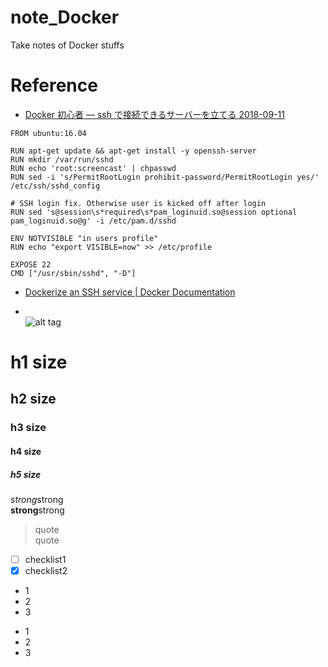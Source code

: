 # note_Docker
Take notes of Docker stuffs

# Reference
* [Docker 初心者 — ssh で接続できるサーバーを立てる 2018-09-11](https://qiita.com/YumaInaura/items/adb20c8083fce2da86e1)  
```
FROM ubuntu:16.04

RUN apt-get update && apt-get install -y openssh-server
RUN mkdir /var/run/sshd
RUN echo 'root:screencast' | chpasswd
RUN sed -i 's/PermitRootLogin prohibit-password/PermitRootLogin yes/' /etc/ssh/sshd_config

# SSH login fix. Otherwise user is kicked off after login
RUN sed 's@session\s*required\s*pam_loginuid.so@session optional pam_loginuid.so@g' -i /etc/pam.d/sshd

ENV NOTVISIBLE "in users profile"
RUN echo "export VISIBLE=now" >> /etc/profile

EXPOSE 22
CMD ["/usr/sbin/sshd", "-D"]
```
* [Dockerize an SSH service | Docker Documentation](https://docs.docker.com/engine/examples/running_ssh_service/#build-an-eg_sshd-image)  


* []()  
![alt tag]()

# h1 size

## h2 size

### h3 size

#### h4 size

##### h5 size

*strong*strong  
**strong**strong  

> quote  
> quote

- [ ] checklist1
- [x] checklist2

* 1
* 2
* 3

- 1
- 2
- 3